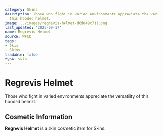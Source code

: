 ```yaml
---
category: Skins
description: Those who fight in varied environments appreciate the versatility of
  this hooded helmet.
image: ../images/regrevis-helmet-d6d849c711.png
last_updated: '2025-09-17'
name: Regrevis Helmet
source: WFCD
tags:
- Skin
- Skins
tradable: false
type: Skin
---
```


# Regrevis Helmet

Those who fight in varied environments appreciate the versatility of this hooded helmet.

## Cosmetic Information

**Regrevis Helmet** is a skin cosmetic item for Skins.

